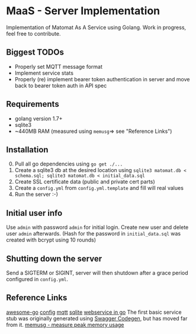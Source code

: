 # MaaS - Server Implementation
Implementation of Matomat As A Service using Golang.
Work in progress, feel free to contribute.

## Biggest TODOs
- Properly set MQTT message format
- Implement service stats
- Properly (re) implement bearer token authentication in server and move back to bearer token auth in API spec

## Requirements
- golang version 1.7+
- sqlite3
- ~440MB RAM (measured using `memusg`=> see "Reference Links")

## Installation
0. Pull all go dependencies using `go get ./...`
1. Create a sqlite3 db at the desired location using `sqlite3 matomat.db < schema.sql; sqlite3 matomat.db < initial_data.sql`
2. Create SSL certificate data (public and private cert parts)
3. Create a `config.yml` from `config.yml.template` and fill will real values
4. Run the server :-)

## Initial user info
Use `admin` with password `admin` for initial login. Create new user and delete user `admin` afterwards.
(Hash for the password in `initial_data.sql` was created with bcrypt using 10 rounds)

## Shutting down the server
Send a SIGTERM or SIGINT, server will then shutdown after a grace period configured in `config.yml`.

## Reference Links
[awesome-go](https://github.com/avelino/awesome-go)
[config](https://github.com/olebedev/config)
[mqtt](https://eclipse.org/paho/clients/golang/)
[sqlite](https://github.com/mattn/go-sqlite3)
[webservice in go](https://auth0.com/blog/authentication-in-golang/)
The first basic service stub was originally generated using [Swagger Codegen](https://github.com/swagger-api/swagger-codegen.git), but has moved far from it.
[memusg - measure peak memory usage](https://github.com/jhclark/memusg)